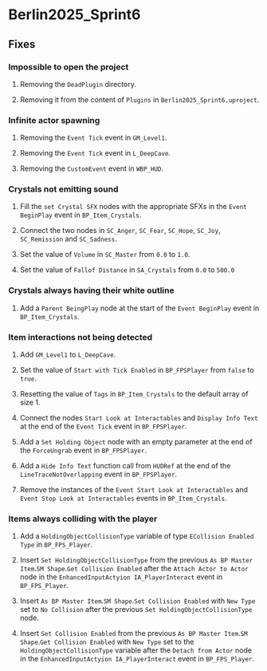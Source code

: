 # Berlin2025_Sprint6

## Fixes

### Impossible to open the project

1. Removing the `DeadPlugin` directory.

2. Removing it from the content of `Plugins` in `Berlin2025_Sprint6.uproject`.

### Infinite actor spawning

1. Removing the `Event Tick` event in `GM_Level1`.

2. Removing the `Event Tick` event in `L_DeepCave`.

3. Removing the `CustomEvent` event in `WBP_HUD`.

### Crystals not emitting sound

1. Fill the `set Crystal SFX` nodes with the appropriate SFXs in the `Event BeginPlay` event in `BP_Item_Crystals`.

2. Connect the two nodes in `SC_Anger`, `SC_Fear`, `SC_Hope`, `SC_Joy`, `SC_Remission` and `SC_Sadness`.

3. Set the value of `Volume` in `SC_Master` from `0.0` to `1.0`.

4. Set the value of `Fallof Distance` in `SA_Crystals` from `0.0` to `500.0`

### Crystals always having their white outline

1. Add a `Parent BeingPlay` node at the start of the `Event BeginPlay` event in `BP_Item_Crystals`.

### Item interactions not being detected

1. Add `GM_Level1` to `L_DeepCave`.

2. Set the value of `Start with Tick Enabled` in `BP_FPSPlayer` from `false` to `true`.

3. Resetting the value of `Tags` in `BP_Item_Crystals` to the default array of size 1.

4. Connect the nodes `Start Look at Interactables` and `Display Info Text` at the end of the `Event Tick` event in `BP_FPSPlayer`.

5. Add a `Set Holding Object` node with an empty parameter at the end of the `ForceUngrab` event in `BP_FPSPlayer`.

6. Add a `Hide Info Text` function call from `HUDRef` at the end of the `LineTraceNotOverlapping` event in `BP_FPSPlayer`.

7. Remove the instances of the `Event Start Look at Interactables` and `Event Stop Look at Interactables` events in `BP_Item_Crystals`.

### Items always colliding with the player

1. Add a `HoldingObjectCollisionType` variable of type `ECollision Enabled Type` in `BP_FPS_Player`.

2. Insert `Set HoldingObjectCollisionType` from the previous `As BP Master Item`.`SM Shape`.`Get Collision Enabled` after the `Attach Actor to Actor` node in the `EnhancedInputActyion IA_PlayerInteract` event in `BP_FPS_Player`.

3. Insert `As BP Master Item`.`SM Shape`.`Set Collision Enabled` with `New Type` set to `No Collision` after the previous `Set HoldingObjectCollisionType` node.

4. Insert `Set Collision Enabled` from the previous `As BP Master Item`.`SM Shape`.`Get Collision Enabled` with `New Type` set to the `HoldingObjectCollisionType` variable after the `Detach from Actor` node in the `EnhancedInputActyion IA_PlayerInteract` event in `BP_FPS_Player`.
